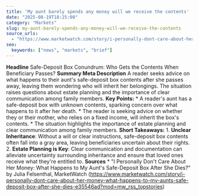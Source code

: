 ```yaml
---
title: 'My aunt barely spends any money will we receive the contents'
date: "2025-08-19T18:25:00"
category: "Markets"
slug: my-aunt-barely-spends-any-money-will-we-receive-the-contents
source_urls:
  - "https://www.marketwatch.com/story/i-personally-dont-care-about-her-money-what-happens-to-my-aunts-safe-deposit-box-after-she-dies-e35546ad?mod=mw_rss_topstories"
seo:
  keywords: ["news", "markets", "brief"]
---
```

**Headline** Safe-Deposit Box Conundrum: Who Gets the Contents When Beneficiary Passes?  **Summary Meta Description** A reader seeks advice on what happens to their aunt's safe-deposit box contents after she passes away, leaving them wondering who will inherit her belongings. The situation raises questions about estate planning and the importance of clear communication among family members.  **Key Points:**  * A reader's aunt has a safe-deposit box with unknown contents, sparking concern over what happens to it after her death. * The reader is seeking advice on whether they or their mother, who relies on a fixed income, will inherit the box's contents. * The situation highlights the importance of estate planning and clear communication among family members.  **Short Takeaways:**  1. **Unclear Inheritance**: Without a will or clear instructions, safe-deposit box contents often fall into a gray area, leaving beneficiaries uncertain about their rights. 2. **Estate Planning is Key**: Clear communication and documentation can alleviate uncertainty surrounding inheritance and ensure that loved ones receive what they're entitled to.  **Sources** * "I Personally Don't Care About Her Money: What Happens to My Aunt's Safe-Deposit Box After She Dies?" by Julia Felsenthal, MarketWatch (https://www.marketwatch.com/story/i-personally-dont-care-about-her-money-what-happens-to-my-aunts-safe-deposit-box-after-she-dies-e35546ad?mod=mw_rss_topstories) 
